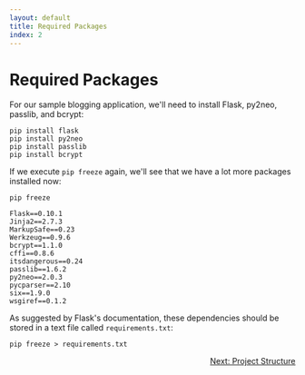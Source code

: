 ```yaml
---
layout: default
title: Required Packages
index: 2
---
```


# Required Packages

For our sample blogging application, we'll need to install Flask, py2neo, passlib, and bcrypt:

```
pip install flask
pip install py2neo
pip install passlib
pip install bcrypt
```

If we execute `pip freeze` again, we'll see that we have a lot more packages installed now:

```
pip freeze
```

```
Flask==0.10.1
Jinja2==2.7.3
MarkupSafe==0.23
Werkzeug==0.9.6
bcrypt==1.1.0
cffi==0.8.6
itsdangerous==0.24
passlib==1.6.2
py2neo==2.0.3
pycparser==2.10
six==1.9.0
wsgiref==0.1.2
```

As suggested by Flask's documentation, these dependencies should be stored in a text file called `requirements.txt`:

```
pip freeze > requirements.txt
```

<p align="right"><a href="{{ site.baseurl }}/pages/project-structure.html">Next: Project Structure</a></p>